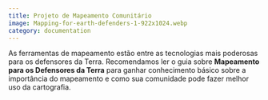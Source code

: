 ```yaml
---
title: Projeto de Mapeamento Comunitário
image: Mapping-for-earth-defenders-1-922x1024.webp
category: documentation
---
```


As ferramentas de mapeamento estão entre as tecnologias mais poderosas para os defensores da Terra. Recomendamos ler o guia sobre **Mapeamento para os Defensores da Terra** para ganhar conhecimento básico sobre a importância do mapeamento e como sua comunidade pode fazer melhor uso da cartografia.

<app-button :color="true" localurl=":8086/all/https://www.earthdefenderstoolkit.com/toolkit/mapping-for-earth-defenders/?lang=pt-br" text="Leia o guia"></app-button>
